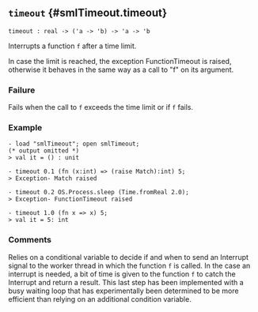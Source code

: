 ## `timeout` {#smlTimeout.timeout}


```
timeout : real -> ('a -> 'b) -> 'a -> 'b
```



Interrupts a function `f` after a time limit.


In case the limit is reached, the exception FunctionTimeout is raised,
otherwise it behaves in the same way as a call to "f" on its argument.

### Failure

Fails when the call to `f` exceeds the time limit or if `f` fails.

### Example

    
    - load "smlTimeout"; open smlTimeout;
    (* output omitted *)
    > val it = () : unit
    
    - timeout 0.1 (fn (x:int) => (raise Match):int) 5;
    > Exception- Match raised
    
    - timeout 0.2 OS.Process.sleep (Time.fromReal 2.0);
    > Exception- FunctionTimeout raised
    
    - timeout 1.0 (fn x => x) 5;
    > val it = 5: int
    

### Comments

Relies on a conditional variable to decide if and when to send an Interrupt
signal to the worker thread in which the function `f` is called.
In the case an interrupt is needed, a bit of time is given to the function `f`
to catch the Interrupt and return a result. This last step has been implemented
with a busy waiting loop that has experimentally been determined to be more
efficient than relying on an additional condition variable.
